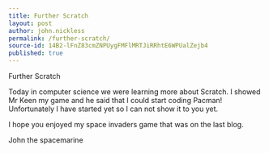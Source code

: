 ```yaml
---
title: Further Scratch
layout: post
author: john.nickless
permalink: /further-scratch/
source-id: 14B2-lFnZ83cmZNPUygFMFlMRTJiRRhtE6WPUalZejb4
published: true
---
```

Further Scratch

Today in computer science we were learning more about Scratch. I showed Mr Keen my game and he said that I could start coding Pacman! Unfortunately I have started yet so I can not show it to you yet.

I hope you enjoyed my space invaders game that was on the last blog. 

 John the spacemarine

